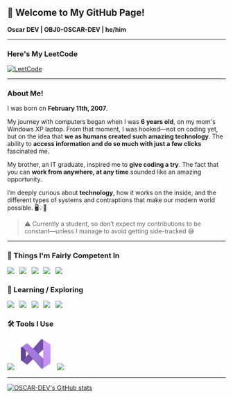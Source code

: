 ## 👋 Welcome to My GitHub Page!

**Oscar DEV | OBJ0-OSCAR-DEV | he/him**

---

### Here's My LeetCode
[![LeetCode](https://img.shields.io/badge/LeetCode-Profile-orange?logo=leetcode&logoColor=white)](https://leetcode.com/u/OscarDEV_/)

---

### About Me!
I was born on **February 11th, 2007**.  

My journey with computers began when I was **6 years old**, on my mom's Windows XP laptop. From that moment, I was hooked—not on coding yet, but on the idea that **we as humans created such amazing technology**. The ability to **access information and do so much with just a few clicks** fascinated me.  

My brother, an IT graduate, inspired me to **give coding a try**. The fact that you can **work from anywhere, at any time** sounded like an amazing opportunity.  

I’m deeply curious about **technology**, how it works on the inside, and the different types of systems and contraptions that make our modern world possible. 🖥️💡🔧

> ⚠️ Currently a student, so don’t expect my contributions to be constant—unless I manage to avoid getting side-tracked 😅

---

### 🥇 Things I'm Fairly Competent In
<img src="https://cdn.jsdelivr.net/gh/devicons/devicon/icons/html5/html5-original.svg" height="70px" />&nbsp;&nbsp;
<img src="https://cdn.jsdelivr.net/gh/devicons/devicon/icons/css3/css3-original.svg" height="70px" />&nbsp;&nbsp;
<img src="https://cdn.jsdelivr.net/gh/devicons/devicon/icons/javascript/javascript-original.svg" height="70px" />&nbsp;&nbsp;
<img src="https://cdn.jsdelivr.net/gh/devicons/devicon/icons/php/php-original.svg" height="70px" />&nbsp;&nbsp;
<img src="https://cdn.jsdelivr.net/gh/devicons/devicon/icons/mysql/mysql-original.svg" height="70px" />&nbsp;&nbsp;


### 🚀 Learning / Exploring
<img src="https://cdn.jsdelivr.net/gh/devicons/devicon/icons/react/react-original.svg" height="70px" />&nbsp;&nbsp;
<img src="https://cdn.jsdelivr.net/gh/devicons/devicon/icons/nodejs/nodejs-original.svg" height="70px" />&nbsp;&nbsp;
<img src="https://cdn.jsdelivr.net/gh/devicons/devicon/icons/git/git-original.svg" height="70px" />&nbsp;&nbsp;
<img src="https://cdn.jsdelivr.net/gh/devicons/devicon/icons/docker/docker-original.svg" height="70px" />&nbsp;&nbsp;
<img src="https://cdn.jsdelivr.net/gh/devicons/devicon/icons/python/python-original.svg" height="70px" />&nbsp;&nbsp;

### 🛠️ Tools I Use
<img src="https://cdn.jsdelivr.net/gh/devicons/devicon/icons/vscode/vscode-original.svg" height="70px" />&nbsp;&nbsp;
<img src="Visual Studio Community.png" height="75px"/>&nbsp;&nbsp;
<img src="https://upload.wikimedia.org/wikipedia/commons/e/e6/Photopea_logo.svg" height="70px"/>&nbsp;&nbsp;

---

[![OSCAR-DEV's GitHub stats](https://github-readme-stats.vercel.app/api?username=OBJ0-OSCAR-DEV)](https://github.com/anuraghazra/github-readme-stats)

